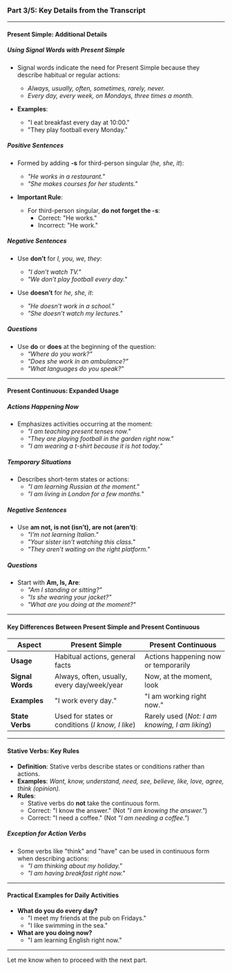 ### **Part 3/5: Key Details from the Transcript**

---

#### **Present Simple: Additional Details**

##### **Using Signal Words with Present Simple**

- Signal words indicate the need for Present Simple because they describe habitual or regular actions:
    
    - _Always, usually, often, sometimes, rarely, never._
    - _Every day, every week, on Mondays, three times a month._
- **Examples**:
    
    - "I eat breakfast every day at 10:00."
    - "They play football every Monday."

##### **Positive Sentences**

- Formed by adding **-s** for third-person singular (_he, she, it_):
    
    - _"He works in a restaurant."_
    - _"She makes courses for her students."_
- **Important Rule**:
    
    - For third-person singular, **do not forget the -s**:
        - Correct: "He works."
        - Incorrect: "He work."

##### **Negative Sentences**

- Use **don’t** for _I, you, we, they_:
    
    - _"I don’t watch TV."_
    - _"We don’t play football every day."_
- Use **doesn’t** for _he, she, it_:
    
    - _"He doesn’t work in a school."_
    - _"She doesn’t watch my lectures."_

##### **Questions**

- Use **do** or **does** at the beginning of the question:
    - _"Where do you work?"_
    - _"Does she work in an ambulance?"_
    - _"What languages do you speak?"_

---

#### **Present Continuous: Expanded Usage**

##### **Actions Happening Now**

- Emphasizes activities occurring at the moment:
    - _"I am teaching present tenses now."_
    - _"They are playing football in the garden right now."_
    - _"I am wearing a t-shirt because it is hot today."_

##### **Temporary Situations**

- Describes short-term states or actions:
    - _"I am learning Russian at the moment."_
    - _"I am living in London for a few months."_

##### **Negative Sentences**

- Use **am not, is not (isn’t), are not (aren’t)**:
    - _"I’m not learning Italian."_
    - _"Your sister isn’t watching this class."_
    - _"They aren’t waiting on the right platform."_

##### **Questions**

- Start with **Am, Is, Are**:
    - _"Am I standing or sitting?"_
    - _"Is she wearing your jacket?"_
    - _"What are you doing at the moment?"_

---

#### **Key Differences Between Present Simple and Present Continuous**

|**Aspect**|**Present Simple**|**Present Continuous**|
|---|---|---|
|**Usage**|Habitual actions, general facts|Actions happening now or temporarily|
|**Signal Words**|Always, often, usually, every day/week/year|Now, at the moment, look|
|**Examples**|"I work every day."|"I am working right now."|
|**State Verbs**|Used for states or conditions (_I know, I like_)|Rarely used (_Not: I am knowing, I am liking_)|

---

#### **Stative Verbs: Key Rules**

- **Definition**: Stative verbs describe states or conditions rather than actions.
- **Examples**: _Want, know, understand, need, see, believe, like, love, agree, think (opinion)._
- **Rules**:
    - Stative verbs do **not** take the continuous form.
    - Correct: "I know the answer." (Not _"I am knowing the answer."_)
    - Correct: "I need a coffee." (Not _"I am needing a coffee."_)

##### **Exception for Action Verbs**

- Some verbs like "think" and "have" can be used in continuous form when describing actions:
    - _"I am thinking about my holiday."_
    - _"I am having breakfast right now."_

---

#### **Practical Examples for Daily Activities**

- **What do you do every day?**
    - "I meet my friends at the pub on Fridays."
    - "I like swimming in the sea."
- **What are you doing now?**
    - "I am learning English right now."

---

Let me know when to proceed with the next part.